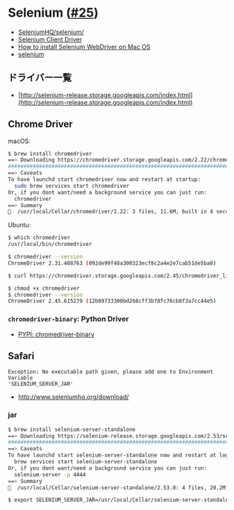 # Selenium ([#25](https://github.com/hdknr/annotated-django/issues/25))

- [SeleniumHQ/selenium/](https://github.com/SeleniumHQ/selenium/tree/master/py)
- [Selenium Client Driver](http://seleniumhq.github.io/selenium/docs/api/py/)
- [How to install Selenium WebDriver on Mac OS](http://stackoverflow.com/questions/18868743/how-to-install-selenium-webdriver-on-mac-os)
- [selenium](https://selenium-python.readthedocs.io/installation.html)

## ドライバー一覧

- [http://selenium-release.storage.googleapis.com/index.html](http://selenium-release.storage.googleapis.com/index.html)

## Chrome Driver

macOS:

~~~bash
$ brew install chromedriver
==> Downloading https://chromedriver.storage.googleapis.com/2.22/chromedriver_mac32.zip
######################################################################## 100.0%
==> Caveats
To have launchd start chromedriver now and restart at startup:
  sudo brew services start chromedriver
Or, if you dont want/need a background service you can just run:
  chromedriver
==> Summary
🍺  /usr/local/Cellar/chromedriver/2.22: 3 files, 11.6M, built in 4 seconds
~~~

Ubuntu:

~~~bash
$ which chromedriver 
/usr/local/bin/chromedriver

$ chromedriver --version
ChromeDriver 2.31.488763 (092de99f48a300323ecf8c2a4e2e7cab51de5ba8)

$ curl https://chromedriver.storage.googleapis.com/2.45/chromedriver_linux64.zip | jar xv  

$ chmod +x chromedriver
$ chromedriver --version
ChromeDriver 2.45.615279 (12b89733300bd268cff3b78fc76cb8f3a7cc44e5)
~~~

### `chromedriver-binary`: Python Driver

- [PYPI: chromedriver-binary](chromedriver.md)

## Safari

~~~
Exception: No executable path given, please add one to Environment Variable
'SELENIUM_SERVER_JAR'
~~~

- http://www.seleniumhq.org/download/


### jar

~~~bash
$ brew install selenium-server-standalone
==> Downloading https://selenium-release.storage.googleapis.com/2.53/selenium-server-standalone-2.53.0.jar
######################################################################## 100.0%
==> Caveats
To have launchd start selenium-server-standalone now and restart at login:
  brew services start selenium-server-standalone
Or, if you dont want/need a background service you can just run:
  selenium-server -p 4444
==> Summary
🍺  /usr/local/Cellar/selenium-server-standalone/2.53.0: 4 files, 20.2M, built in 13 seconds
~~~

~~~bash
$ export SELENIUM_SERVER_JAR=/usr/local/Cellar/selenium-server-standalone/2.53.0/libexec/selenium-server-standalone-2.53.0.jar
~~~
